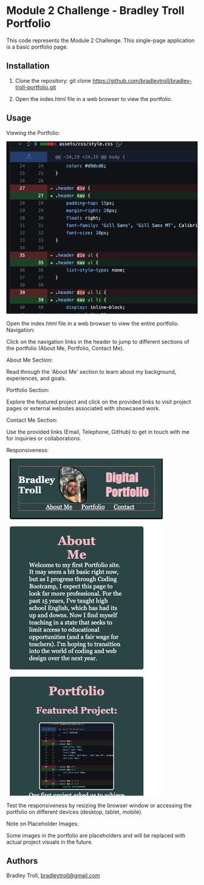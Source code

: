 # Module 2 Challenge - Bradley Troll Portfolio

This code represents the Module 2 Challenge. This single-page application is a basic portfolio page. 

## Installation

1. Clone the repository: git clone https://github.com/bradleytroll/bradley-troll-portfolio.git

2. Open the index.html file in a web browser to view the portfolio.

## Usage

Viewing the Portfolio:

![Full Site](./assets/screenshot.png?raw=true "Full Portfolio Site")

Open the index.html file in a web browser to view the entire portfolio.
Navigation:

Click on the navigation links in the header to jump to different sections of the portfolio (About Me, Portfolio, Contact Me).

About Me Section:

Read through the 'About Me' section to learn about my background, experiences, and goals.

Portfolio Section:

Explore the featured project and click on the provided links to visit project pages or external websites associated with showcased work.

Contact Me Section:

Use the provided links (Email, Telephone, GitHub) to get in touch with me for inquiries or collaborations.

Responsiveness:

![Responsive Screen](./assets/responsive.png?raw=true "Responsive Screen")

Test the responsiveness by resizing the browser window or accessing the portfolio on different devices (desktop, tablet, mobile).

Note on Placeholder Images:

Some images in the portfolio are placeholders and will be replaced with actual project visuals in the future.

## Authors

Bradley Troll, bradleytroll@gmail.com

